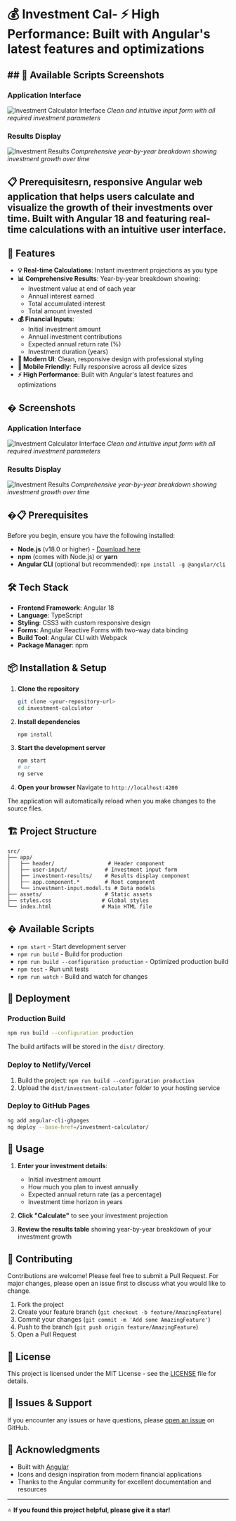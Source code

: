 # 💰 Investment Cal- **⚡ High Performance**: Built with Angular's latest features and optimizations

## ## 🔧 Available Scripts Screenshots

### Application Interface

![Investment Calculator Interface](screenshots/investment-calculator-interface.png)
_Clean and intuitive input form with all required investment parameters_

### Results Display

![Investment Results](screenshots/investment-calculator-results.png)
_Comprehensive year-by-year breakdown showing investment growth over time_

## 📋 Prerequisitesrn, responsive Angular web application that helps users calculate and visualize the growth of their investments over time. Built with Angular 18 and featuring real-time calculations with an intuitive user interface.

## 🌟 Features

- **💡 Real-time Calculations**: Instant investment projections as you type
- **📊 Comprehensive Results**: Year-by-year breakdown showing:
  - Investment value at end of each year
  - Annual interest earned
  - Total accumulated interest
  - Total amount invested
- **💰 Financial Inputs**:
  - Initial investment amount
  - Annual investment contributions
  - Expected annual return rate (%)
  - Investment duration (years)
- **🎨 Modern UI**: Clean, responsive design with professional styling
- **📱 Mobile Friendly**: Fully responsive across all device sizes
- **⚡ High Performance**: Built with Angular's latest features and optimizations

## � Screenshots

### Application Interface

![Investment Calculator Interface](screenshots/investment-calculator-interface.png)
_Clean and intuitive input form with all required investment parameters_

### Results Display

![Investment Results](screenshots/investment-calculator-results.png)
_Comprehensive year-by-year breakdown showing investment growth over time_

## �📋 Prerequisites

Before you begin, ensure you have the following installed:

- **Node.js** (v18.0 or higher) - [Download here](https://nodejs.org/)
- **npm** (comes with Node.js) or **yarn**
- **Angular CLI** (optional but recommended): `npm install -g @angular/cli`

## 🛠️ Tech Stack

- **Frontend Framework**: Angular 18
- **Language**: TypeScript
- **Styling**: CSS3 with custom responsive design
- **Forms**: Angular Reactive Forms with two-way data binding
- **Build Tool**: Angular CLI with Webpack
- **Package Manager**: npm

## 📦 Installation & Setup

1. **Clone the repository**

   ```bash
   git clone <your-repository-url>
   cd investment-calculator
   ```

2. **Install dependencies**

   ```bash
   npm install
   ```

3. **Start the development server**

   ```bash
   npm start
   # or
   ng serve
   ```

4. **Open your browser**
   Navigate to `http://localhost:4200`

The application will automatically reload when you make changes to the source files.

## 🏗️ Project Structure

```
src/
├── app/
│   ├── header/                 # Header component
│   ├── user-input/            # Investment input form
│   ├── investment-results/    # Results display component
│   ├── app.component.*        # Root component
│   └── investment-input.model.ts # Data models
├── assets/                    # Static assets
├── styles.css                # Global styles
└── index.html                # Main HTML file
```

## � Available Scripts

- `npm start` - Start development server
- `npm run build` - Build for production
- `npm run build --configuration production` - Optimized production build
- `npm test` - Run unit tests
- `npm run watch` - Build and watch for changes

## 🚀 Deployment

### Production Build

```bash
npm run build --configuration production
```

The build artifacts will be stored in the `dist/` directory.

### Deploy to Netlify/Vercel

1. Build the project: `npm run build --configuration production`
2. Upload the `dist/investment-calculator` folder to your hosting service

### Deploy to GitHub Pages

```bash
ng add angular-cli-ghpages
ng deploy --base-href=/investment-calculator/
```

## 🎯 Usage

1. **Enter your investment details**:

   - Initial investment amount
   - How much you plan to invest annually
   - Expected annual return rate (as a percentage)
   - Investment time horizon in years

2. **Click "Calculate"** to see your investment projection

3. **Review the results table** showing year-by-year breakdown of your investment growth

## 🤝 Contributing

Contributions are welcome! Please feel free to submit a Pull Request. For major changes, please open an issue first to discuss what you would like to change.

1. Fork the project
2. Create your feature branch (`git checkout -b feature/AmazingFeature`)
3. Commit your changes (`git commit -m 'Add some AmazingFeature'`)
4. Push to the branch (`git push origin feature/AmazingFeature`)
5. Open a Pull Request

## 📝 License

This project is licensed under the MIT License - see the [LICENSE](LICENSE) file for details.

## 🐛 Issues & Support

If you encounter any issues or have questions, please [open an issue](../../issues) on GitHub.

## 🙏 Acknowledgments

- Built with [Angular](https://angular.io/)
- Icons and design inspiration from modern financial applications
- Thanks to the Angular community for excellent documentation and resources

---

⭐ **If you found this project helpful, please give it a star!**
